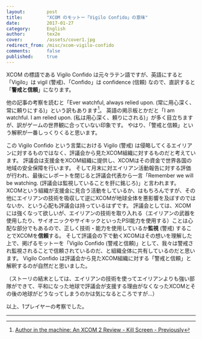 ```yaml
---
layout:        post
title:         "XCOM のモットー「Vigilo Confido」の意味"
date:          2017-01-27
category:      English
author:        tex2e
cover:         /assets/cover1.jpg
redirect_from: /misc/xcom-vigilo-confido
comments:      false
published:     true
---
```


XCOM の標語である Vigilo Confido は元々ラテン語ですが、英語にすると「Vigilo」は vigil (警戒)、「Confido」は confidence (信頼) なので、直訳すると「**警戒と信頼**」になります。

他の記事の考察を読むと「Ever watchful, always relied upon. (常に用心深く、常に頼りにする)」という訳もあります[^1]。
英語の掲示板とかだと「I am watchful. I am relied upon. (私は用心深く、頼りにされる)」が多く目立ちますが、訳がゲームの世界観に合っていない印象です。
やはり、「警戒と信頼」という解釈が一番しっくりくると思います。

この Vigilo Confido という言葉における Vigilo (警戒) は侵略してくるエイリアンに対するものではなく、評議会から見たXCOM組織に対するものだと考えています。
評議会は支援金をXCOM組織に提供し、XCOMはその資金で世界各国の地域の安全保障を行います。
そして月末に対エイリアン活動報告に対する評価が行われ、最後にレポートを閉じると評議会代表から一言「Remember we will be watching. (評議会は監視していることを肝に銘じろ)」と言われます。
XCOMという組織が支援金に見合う活動をしているか、はもちろんですが、その他にエイリアンの技術を吸収して逆にXCOMが地球全体を悪影響を及ぼすのではないか、という心配も評議会は持っているはずです。
評議会としては、XCOMには強くなって欲しいが、エイリアンの技術を取り入れる（エイリアンの武器を使用したり、サイオニックやサイキックといったPSI能力を使用する）ことは心配な部分でもあるので、正しく技術・能力を使用しているか**監視** (警戒) することでXCOMを**信頼**する。
そして評議会の下で動くXCOMはその想いを理解した上で、掲げるモットーを「Vigilo Confido (警戒と信頼)」として、我々は警戒され監視されることで信頼されているのだ、と組織全体に共有しているのだと思います。
Vigilo Confido は評議会から見たXCOM組織に対する「警戒と信頼」と解釈するのが自然だと思いました。

（ストーリの結末としては、エイリアンの技術を使ってエイリアンよりも強い部隊ができて、平和になった地球で評議会が支援する理由がなくなったXCOMとその後の地球がどうなってしまうのかは気になるところですが...）

以上、1プレイヤーの考察でした。

---

[^1]: [Author in the machine: An XCOM 2 Review - Kill Screen - Previously](https://killscreen.com/previously/articles/author-in-the-machine-an-xcom-2-review/)
